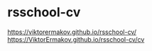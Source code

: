 # rsschool-cv

https://viktorermakov.github.io/rsschool-cv/
https://ViktorErmakov.github.io/rsschool-cv/cv